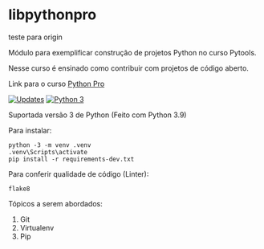 # libpythonpro
teste para origin

Módulo para exemplificar construção de projetos Python no curso Pytools.

Nesse curso é ensinado como contribuir com projetos de código aberto.

Link para o curso [Python Pro](https://www.python.pro.br/)

[![Updates](https://pyup.io/repos/github/BusinessTest/libpythonpro/shield.svg)](https://pyup.io/repos/github/BusinessTest/libpythonpro/)
[![Python 3](https://pyup.io/repos/github/BusinessTest/libpythonpro/python-3-shield.svg)](https://pyup.io/repos/github/BusinessTest/libpythonpro/)

Suportada versão 3 de Python (Feito com Python 3.9)

Para instalar: 
```console
python -3 -m venv .venv
.venv\Scripts\activate
pip install -r requirements-dev.txt
```

Para conferir qualidade de código (Linter):
```console
flake8
```


Tópicos a serem abordados:
 1. Git
 2. Virtualenv
 3. Pip
